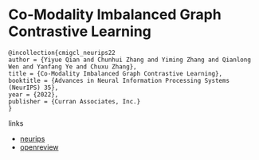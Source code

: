 # Co-Modality Imbalanced Graph Contrastive Learning

```
@incollection{cmigcl_neurips22
author = {Yiyue Qian and Chunhui Zhang and Yiming Zhang and Qianlong Wen and Yanfang Ye and Chuxu Zhang},
title = {Co-Modality Imbalanced Graph Contrastive Learning},
booktitle = {Advances in Neural Information Processing Systems (NeurIPS) 35},
year = {2022},
publisher = {Curran Associates, Inc.}
}
```

links
- [neurips](https://nips.cc/Conferences/2022/Schedule?showEvent=53806)
- [openreview](https://openreview.net/forum?id=f_kvHrM4Q0)
